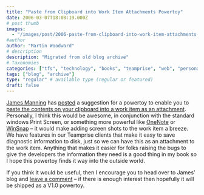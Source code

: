 ```yaml
---
title: "Paste from Clipboard into Work Item Attachments Powertoy"
date: 2006-03-07T18:08:19.000Z
# post thumb
images:
  - "/images/post/2006-paste-from-clipboard-into-work-item-attachments-powertoy.jpg"
#author
author: "Martin Woodward"
# description
description: "Migrated from old blog archive"
# Taxonomies
categories: ["tfs", "technology", "books", "teamprise", "web", "personal"]
tags: ["blog", "archive"]
type: "regular" # available type (regular or featured)
draft: false
---
```

[James Manning](http://blogs.msdn.com/jmanning/) has [posted](http://blogs.msdn.com/jmanning/archive/2006/03/06/544812.aspx) a suggestion for a powertoy to enable you to [paste the contents on your clipboard into a work item as an attachment](http://blogs.msdn.com/jmanning/archive/2006/03/06/544812.aspx).  Personally, I think this would be awesome, in conjunction with the standard windows Print Screen, or something more powerful like [OneNote](http://office.microsoft.com/onenote/) or [WinSnap](http://www.ntwind.com/winsnap/) – it would make adding screen shots to the work item a breeze.  We have features in our Teamprise clients that make it easy to save diagnostic information to disk, just so we can have this as an attachment to the work item.  Anything that makes it easier for folks raising the bugs to give the developers the information they need is a good thing in my book so I hope this powertoy finds it way into the outside world.

If you think it would be useful, then I encourage you to head over to James’ blog and [leave a comment](http://blogs.msdn.com/jmanning/archive/2006/03/06/544812.aspx#comments) – if there is enough interest then hopefully it will be shipped as a V1.0 powertoy.